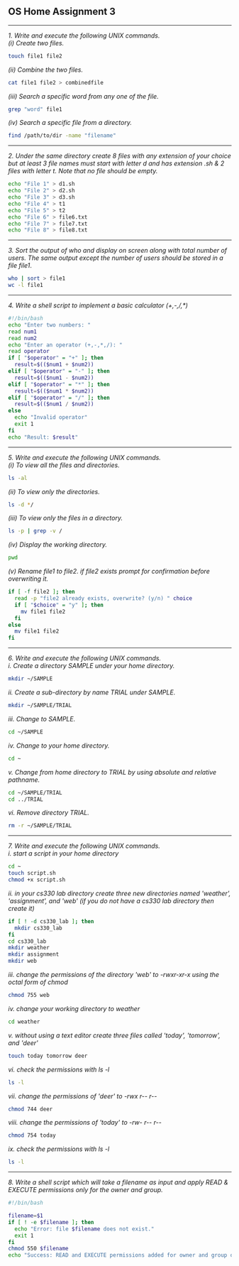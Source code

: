 ## OS Home Assignment 3

---

_1. Write and execute the following UNIX commands._ <br>
_(i) Create two files._ <br>

```bash
touch file1 file2
```

_(ii) Combine the two files._ <br>

```bash
cat file1 file2 > combinedfile
```

_(iii) Search a specific word from any one of the file._<br>

```bash
grep "word" file1
```

_(iv) Search a specific file from a directory._<br>

```bash
find /path/to/dir -name "filename"
```

---

_2. Under the same directory create 8 files with any extension of your choice but at least 3 file names must start with letter d and has extension .sh & 2 files with letter t. Note that no file should be empty._ <br>

```bash
echo "File 1" > d1.sh
echo "File 2" > d2.sh
echo "File 3" > d3.sh
echo "File 4" > t1
echo "File 5" > t2
echo "File 6" > file6.txt
echo "File 7" > file7.txt
echo "File 8" > file8.txt
```

---

_3. Sort the output of who and display on screen along with total number of users. The same output except the number of users should be stored in a file file1_. <br>

```bash
who | sort > file1
wc -l file1
```

---

_4. Write a shell script to implement a basic calculator (+,-,/,\*)_ <br>

```bash
#!/bin/bash
echo "Enter two numbers: "
read num1
read num2
echo "Enter an operator (+,-,*,/): "
read operator
if [ "$operator" = "+" ]; then
  result=$(($num1 + $num2))
elif [ "$operator" = "-" ]; then
  result=$(($num1 - $num2))
elif [ "$operator" = "*" ]; then
  result=$(($num1 * $num2))
elif [ "$operator" = "/" ]; then
  result=$(($num1 / $num2))
else
  echo "Invalid operator"
  exit 1
fi
echo "Result: $result"

```

---

_5. Write and execute the following UNIX commands._ <br>
_(i) To view all the files and directories._ <br>

```bash
ls -al
```

_(ii) To view only the directories._ <br>

```bash
ls -d */
```

_(iii) To view only the files in a directory._ <br>

```bash
ls -p | grep -v /
```

_(iv) Display the working directory._ <br>

```bash
pwd
```

_(v) Rename file1 to file2. if file2 exists prompt for confirmation before overwriting it._ <br>

```bash
if [ -f file2 ]; then
  read -p "file2 already exists, overwrite? (y/n) " choice
  if [ "$choice" = "y" ]; then
    mv file1 file2
  fi
else
  mv file1 file2
fi
```

---

_6. Write and execute the following UNIX commands._ <br>
_i. Create a directory SAMPLE under your home directory._ <br>

```bash
mkdir ~/SAMPLE
```

_ii. Create a sub-directory by name TRIAL under SAMPLE._ <br>

```bash
mkdir ~/SAMPLE/TRIAL
```

_iii. Change to SAMPLE._ <br>

```bash
cd ~/SAMPLE
```

_iv. Change to your home directory._ <br>

```bash
cd ~
```

_v. Change from home directory to TRIAL by using absolute and relative pathname._ <br>

```bash
cd ~/SAMPLE/TRIAL
cd ../TRIAL
```

_vi. Remove directory TRIAL._ <br>

```bash
rm -r ~/SAMPLE/TRIAL
```

---

_7. Write and execute the following UNIX commands._ <br>
_i. start a script in your home directory_ <br>

```bash
cd ~
touch script.sh
chmod +x script.sh
```

_ii. in your cs330 lab directory create three new directories named 'weather', 'assignment', and 'web' (if you do not have a cs330 lab directory then create it)_ <br>

```bash
if [ ! -d cs330_lab ]; then
  mkdir cs330_lab
fi
cd cs330_lab
mkdir weather
mkdir assignment
mkdir web
```

_iii. change the permissions of the directory 'web' to -rwxr-xr-x using the octal form of chmod_ <br>

```bash
chmod 755 web
```

_iv. change your working directory to weather_ <br>

```bash
cd weather
```

_v. without using a text editor create three files called 'today', 'tomorrow', and 'deer'_ <br>

```bash
touch today tomorrow deer
```

_vi. check the permissions with ls -l_ <br>

```bash
ls -l
```

_vii. change the permissions of 'deer' to -rwx r-- r--_ <br>

```bash
chmod 744 deer
```

_viii. change the permissions of 'today' to -rw- r-- r--_ <br>

```bash
chmod 754 today
```

_ix. check the permissions with ls -l_ <br>

```bash
ls -l
```

---

_8. Write a shell script which will take a filename as input and apply READ & EXECUTE permissions only for the owner and group._ <br>

```bash
#!/bin/bash

filename=$1
if [ ! -e $filename ]; then
  echo "Error: file $filename does not exist."
  exit 1
fi
chmod 550 $filename
echo "Success: READ and EXECUTE permissions added for owner and group on $filename"
```
